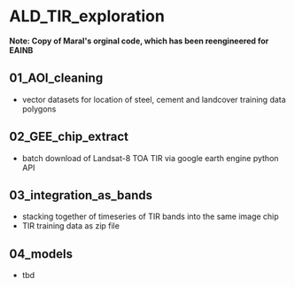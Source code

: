 # ALD_TIR_exploration

__Note: Copy of Maral's orginal code, which has been reengineered for EAINB__


## 01_AOI_cleaning
- vector datasets for location of steel, cement and landcover training data polygons

## 02_GEE_chip_extract
- batch download of Landsat-8 TOA TIR via google earth engine python API

## 03_integration_as_bands
- stacking together of timeseries of TIR bands into the same image chip
- TIR training data as zip file

## 04_models
- tbd
